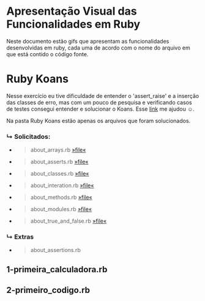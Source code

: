 # Apresentação Visual das Funcionalidades em Ruby #

Neste documento estão gifs que apresentam as funcionalidades desenvolvidas em ruby, cada uma de acordo com o nome do arquivo em que está contido o código fonte.

# Ruby Koans #

Nesse exercício eu tive dificuldade de entender o 'assert_raise' e a inserção das classes de erro, mas com um pouco de pesquisa e verificando casos de testes consegui entender e solucionar o Koans. Esse <a href="https://serradura.github.io/pt-BR/blog/introducao-a-testes-automatizados-com-ruby/">link</a> me ajudou ☺. 

 Na pasta Ruby Koans estão apenas os arquivos que foram solucionados.

### ↳ Solicitados: ###
- >about_arrays.rb <a href="\Ruby_Koans\about_arrays.rb"> »file« </a>
- >about_asserts.rb <a href="\Ruby_Koans\about_asserts.rb"> »file« </a>
- >about_classes.rb <a href="\Ruby_Koans\about_classes.rb"> »file« </a>
- >about_interation.rb <a href="\Ruby_Koans\about_interation.rb"> »file« </a>
- >about_methods.rb <a href="\Ruby_Koans\about_methods.rb"> »file« </a>
- >about_modules.rb <a href="\Ruby_Koans\about_modules.rb"> »file« </a>
- >about_true_and_false.rb <a href="\Ruby_Koans\about_true_and_false.rb"> »file« </a>

### ↳ Extras ###
- >about_assertions.rb

## 1-primeira_calculadora.rb ##

## 2-primeiro_codigo.rb ## 
